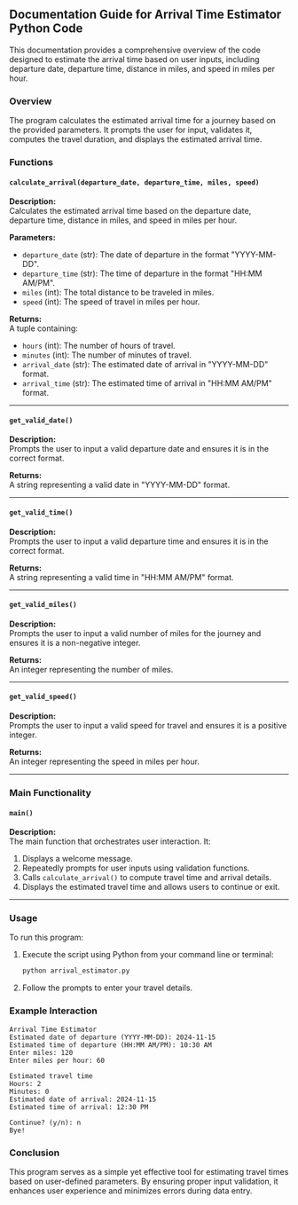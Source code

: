 ## Documentation Guide for Arrival Time Estimator Python Code

This documentation provides a comprehensive overview of the code designed to estimate the arrival time based on user inputs, including departure date, departure time, distance in miles, and speed in miles per hour.

### Overview

The program calculates the estimated arrival time for a journey based on the provided parameters. It prompts the user for input, validates it, computes the travel duration, and displays the estimated arrival time.

### Functions

#### `calculate_arrival(departure_date, departure_time, miles, speed)`

**Description:**  
Calculates the estimated arrival time based on the departure date, departure time, distance in miles, and speed in miles per hour.

**Parameters:**
- `departure_date` (str): The date of departure in the format "YYYY-MM-DD".
- `departure_time` (str): The time of departure in the format "HH:MM AM/PM".
- `miles` (int): The total distance to be traveled in miles.
- `speed` (int): The speed of travel in miles per hour.

**Returns:**  
A tuple containing:
- `hours` (int): The number of hours of travel.
- `minutes` (int): The number of minutes of travel.
- `arrival_date` (str): The estimated date of arrival in "YYYY-MM-DD" format.
- `arrival_time` (str): The estimated time of arrival in "HH:MM AM/PM" format.

---

#### `get_valid_date()`

**Description:**  
Prompts the user to input a valid departure date and ensures it is in the correct format.

**Returns:**  
A string representing a valid date in "YYYY-MM-DD" format.

---

#### `get_valid_time()`

**Description:**  
Prompts the user to input a valid departure time and ensures it is in the correct format.

**Returns:**  
A string representing a valid time in "HH:MM AM/PM" format.

---

#### `get_valid_miles()`

**Description:**  
Prompts the user to input a valid number of miles for the journey and ensures it is a non-negative integer.

**Returns:**  
An integer representing the number of miles.

---

#### `get_valid_speed()`

**Description:**  
Prompts the user to input a valid speed for travel and ensures it is a positive integer.

**Returns:**  
An integer representing the speed in miles per hour.

---

### Main Functionality

#### `main()`

**Description:**  
The main function that orchestrates user interaction. It:
1. Displays a welcome message.
2. Repeatedly prompts for user inputs using validation functions.
3. Calls `calculate_arrival()` to compute travel time and arrival details.
4. Displays the estimated travel time and allows users to continue or exit.

---

### Usage

To run this program:

1. Execute the script using Python from your command line or terminal:
   ```bash
   python arrival_estimator.py
   ```
2. Follow the prompts to enter your travel details.

### Example Interaction

```
Arrival Time Estimator
Estimated date of departure (YYYY-MM-DD): 2024-11-15
Estimated time of departure (HH:MM AM/PM): 10:30 AM
Enter miles: 120
Enter miles per hour: 60

Estimated travel time
Hours: 2
Minutes: 0
Estimated date of arrival: 2024-11-15
Estimated time of arrival: 12:30 PM

Continue? (y/n): n
Bye!
```

### Conclusion

This program serves as a simple yet effective tool for estimating travel times based on user-defined parameters. By ensuring proper input validation, it enhances user experience and minimizes errors during data entry.